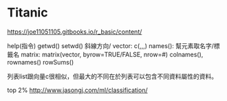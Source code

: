 # Titanic

https://joe11051105.gitbooks.io/r_basic/content/

help(指令)
getwd()
setwd() 斜線方向/
vector: c(,,,)
names(): 幫元素取名字/標籤名
matrix: matrix(vector, byrow=TRUE/FALSE, nrow=#)
colnames(), rownames()
rowSums()

列表list跟向量c很相似，但最大的不同在於列表可以包含不同資料屬性的資料。

top 2% http://www.jasongj.com/ml/classification/
